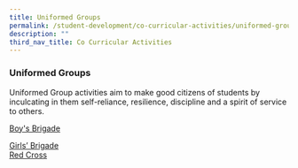 ```yaml
---
title: Uniformed Groups
permalink: /student-development/co-curricular-activities/uniformed-groups/
description: ""
third_nav_title: Co Curricular Activities
---
```

### Uniformed Groups
Uniformed Group activities aim to make good citizens of students by inculcating in them self-reliance, resilience, discipline and a spirit of service to others.

<a target="_blank" href="/files/CCA2023/boys_brigade_infographic.jpg">Boy's Brigade</a><br>


[Girls’ Brigade](/files/CCA2023/girls-brigade-infographic.pdf) <br>
[Red Cross](/files/CCA2023/red-cross-2023.pdf)<br>